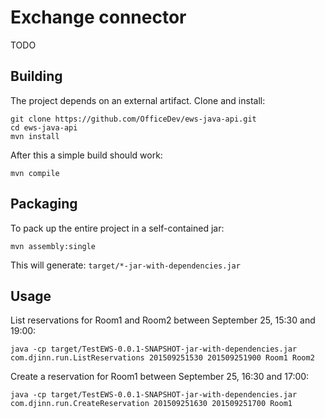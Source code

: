 Exchange connector
==================

TODO

Building
--------

The project depends on an external artifact. Clone and install:

	git clone https://github.com/OfficeDev/ews-java-api.git
	cd ews-java-api
	mvn install
	
After this a simple build should work:

	mvn compile

Packaging
---------

To pack up the entire project in a self-contained jar:

	mvn assembly:single
	
This will generate: `target/*-jar-with-dependencies.jar`

Usage
-----

List reservations for Room1 and Room2 between September 25, 15:30 and 19:00:  

    java -cp target/TestEWS-0.0.1-SNAPSHOT-jar-with-dependencies.jar com.djinn.run.ListReservations 201509251530 201509251900 Room1 Room2

Create a reservation for Room1 between September 25, 16:30 and 17:00:  

    java -cp target/TestEWS-0.0.1-SNAPSHOT-jar-with-dependencies.jar com.djinn.run.CreateReservation 201509251630 201509251700 Room1
